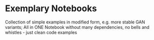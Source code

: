 # Exemplary Notebooks
Collection of simple examples in modified form, e.g. more stable GAN variants; All in ONE Notebook without many dependencies, no bells and whistles - just clean code examples
